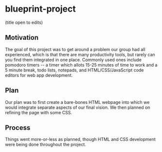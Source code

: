 # blueprint-project
(title open to edits)

## Motivation
The goal of this project was to get around a problem our group had all experienced, which is that there are many productivity tools, but rarely can you find them integrated in one place. Commonly used ones include pomodoro timers -- a timer which allots 15-25 minutes of time to work and a 5 minute break, todo lists, notepads, and HTML/CSS/JavaScript code editors for web app development.

## Plan
Our plan was to first create a bare-bones HTML webpage into which we would integrate separate aspects of our final vision. We then planned on refining the page with some CSS.

## Process
Things went more-or-less as planned, though HTML and CSS development were being done throughout the project.
